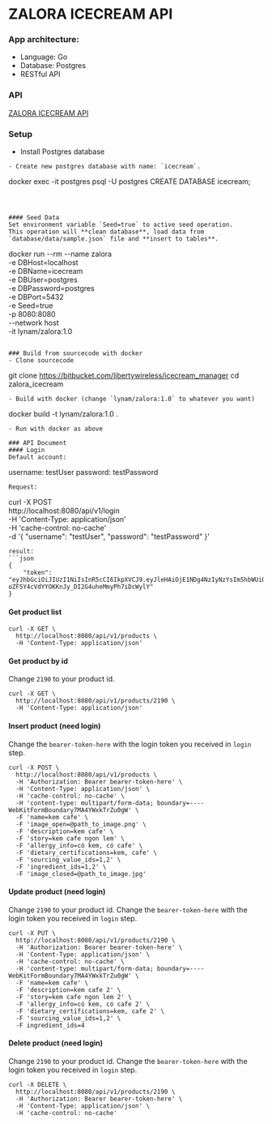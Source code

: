 # ZALORA ICECREAM API

### App architecture:
- Language: Go
- Database: Postgres
- RESTful API

###  API
[ZALORA ICECREAM API](https://localhost/api/v1/products)

### Setup
- Install Postgres database


```
- Create new postgres database with name: `icecream`.
```
docker exec -it postgres psql -U postgres
CREATE DATABASE icecream;
```



#### Seed Data
Set environment variable `Seed=true` to active seed operation.
This operation will **clean database**, load data from `database/data/sample.json` file and **insert to tables**.
```
docker run --rm --name zalora \
-e DBHost=localhost \
-e DBName=icecream \
-e DBUser=postgres \
-e DBPassword=postgres \
-e DBPort=5432 \
-e Seed=true \
-p 8080:8080 \
--network host \
-it lynam/zalora:1.0
```

### Build from sourcecode with docker
- Clone sourcecode
```
git clone https://bitbucket.com/libertywireless/icecream_manager
cd zalora_icecream
```
- Build with docker (change `lynam/zalora:1.0` to whatever you want)
```
docker build -t lynam/zalora:1.0 .
```
- Run with docker as above

### API Document
#### Login
Default account:
```
username: testUser
password: testPassword
```
Request:
```
curl -X POST \
  http://localhost:8080/api/v1/login \
  -H 'Content-Type: application/json' \
  -H 'cache-control: no-cache' \
  -d '{
	"username": "testUser",
	"password": "testPassword"
}'
```
result:
```json
{
    "token": "eyJhbGciOiJIUzI1NiIsInR5cCI6IkpXVCJ9.eyJleHAiOjE1NDg4NzIyNzYsIm5hbWUiOiJ6YWxvcmEifQ.HT0-oZF5Y4cVdYYOKKnJy_DI2G4uheMmyPh7iDcWylY"
}
```
#### Get product list
```
curl -X GET \
  http://localhost:8080/api/v1/products \
  -H 'Content-Type: application/json'
```
#### Get product by id
Change `2190` to your product id.
```
curl -X GET \
  http://localhost:8080/api/v1/products/2190 \
  -H 'Content-Type: application/json'
```

#### Insert product (need login)
Change the `bearer-token-here` with the login token you received in `login` step.
```
curl -X POST \
  http://localhost:8080/api/v1/products \
  -H 'Authorization: Bearer bearer-token-here' \
  -H 'Content-Type: application/json' \
  -H 'cache-control: no-cache' \
  -H 'content-type: multipart/form-data; boundary=----WebKitFormBoundary7MA4YWxkTrZu0gW' \
  -F 'name=kem cafe' \
  -F 'image_open=@path_to_image.png' \
  -F 'description=kem cafe' \
  -F 'story=kem cafe ngon lem' \
  -F 'allergy_info=có kem, có cafe' \
  -F 'dietary_certifications=kem, cafe' \
  -F 'sourcing_value_ids=1,2' \
  -F 'ingredient_ids=1,2' \
  -F 'image_closed=@path_to_image.jpg'
```

#### Update product (need login)
Change `2190` to your product id.
Change the `bearer-token-here` with the login token you received in `login` step.
```
curl -X PUT \
  http://localhost:8080/api/v1/products/2190 \
  -H 'Authorization: Bearer bearer-token-here' \
  -H 'Content-Type: application/json' \
  -H 'cache-control: no-cache' \
  -H 'content-type: multipart/form-data; boundary=----WebKitFormBoundary7MA4YWxkTrZu0gW' \
  -F 'name=kem cafe' \
  -F 'description=kem cafe 2' \
  -F 'story=kem cafe ngon lem 2' \
  -F 'allergy_info=có kem, có cafe 2' \
  -F 'dietary_certifications=kem, cafe 2' \
  -F 'sourcing_value_ids=1,2' \
  -F ingredient_ids=4
```

#### Delete product (need login)
Change `2190` to your product id.
Change the `bearer-token-here` with the login token you received in `login` step.
```
curl -X DELETE \
  http://localhost:8080/api/v1/products/2190 \
  -H 'Authorization: Bearer bearer-token-here' \
  -H 'Content-Type: application/json' \
  -H 'cache-control: no-cache'
```


